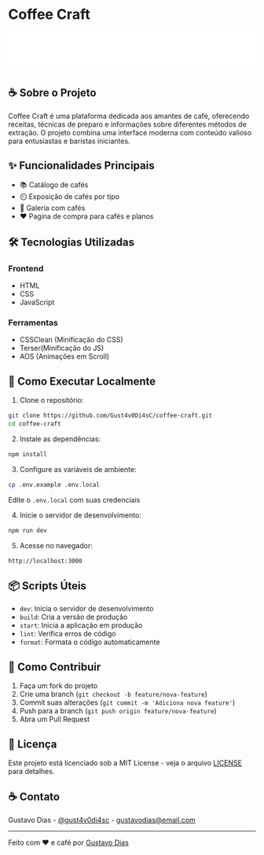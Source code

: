 # Coffee Craft

![Café Logo](https://github.com/Gust4v0Di4sC/coffee-craft/blob/main/img/CoffeeCraft.svg)

## ☕ Sobre o Projeto

Coffee Craft é uma plataforma dedicada aos amantes de café, oferecendo receitas, técnicas de preparo e informações sobre diferentes métodos de extração. O projeto combina uma interface moderna com conteúdo valioso para entusiastas e baristas iniciantes.

## ✨ Funcionalidades Principais

- 📚 Catálogo de cafés
- ⏲️ Exposição de cafés por tipo
- 📝 Galeria com cafés
- ❤️ Pagina de compra para cafés e planos

## 🛠️ Tecnologias Utilizadas

### Frontend
- HTML
- CSS
- JavaScript

### Ferramentas
- CSSClean (Minificação do CSS)
- Terser(Minificação do JS)
- AOS (Animações em Scroll)

## 🚀 Como Executar Localmente

1. Clone o repositório:
```bash
git clone https://github.com/Gust4v0Di4sC/coffee-craft.git
cd coffee-craft
```

2. Instale as dependências:
```bash
npm install
```

3. Configure as variáveis de ambiente:
```bash
cp .env.example .env.local
```
Edite o `.env.local` com suas credenciais

4. Inicie o servidor de desenvolvimento:
```bash
npm run dev
```

5. Acesse no navegador:
```
http://localhost:3000
```

## 📦 Scripts Úteis

- `dev`: Inicia o servidor de desenvolvimento
- `build`: Cria a versão de produção
- `start`: Inicia a aplicação em produção
- `lint`: Verifica erros de código
- `format`: Formata o código automaticamente

## 🤝 Como Contribuir

1. Faça um fork do projeto
2. Crie uma branch (`git checkout -b feature/nova-feature`)
3. Commit suas alterações (`git commit -m 'Adiciona nova feature'`)
4. Push para a branch (`git push origin feature/nova-feature`)
5. Abra um Pull Request

## 📄 Licença

Este projeto está licenciado sob a MIT License - veja o arquivo [LICENSE](LICENSE) para detalhes.

## ☕ Contato

Gustavo Dias - [@gust4v0di4sc](https://twitter.com/gust4v0di4sc) - gustavodias@email.com

---

Feito com ❤️ e café por [Gustavo Dias](https://github.com/Gust4v0Di4sC)

